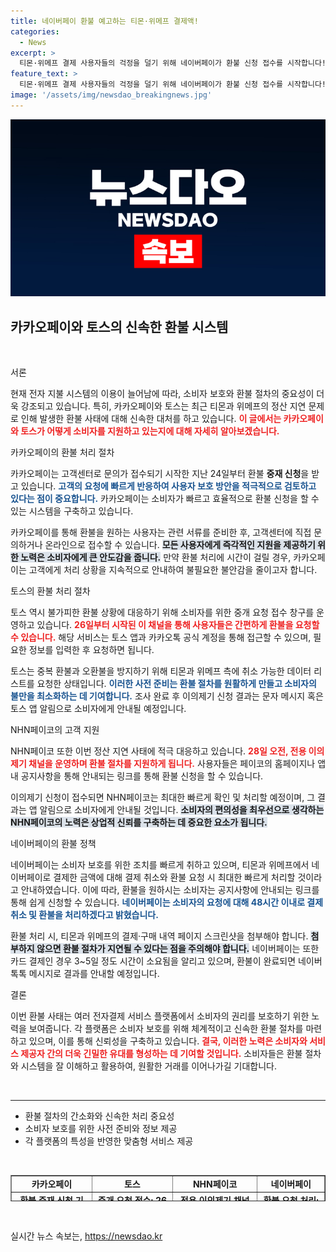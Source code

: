 ```yaml
---
title: 네이버페이 환불 예고하는 티몬·위메프 결제액!
categories:
  - News
excerpt: >
  티몬·위메프 결제 사용자들의 걱정을 덜기 위해 네이버페이가 환불 신청 접수를 시작합니다! 카카오페이 및 토스와 함께 사용자의 빠른 환불을 도와줄 예정이니, 환불 절차를 놓치지 마세요!
feature_text: >
  티몬·위메프 결제 사용자들의 걱정을 덜기 위해 네이버페이가 환불 신청 접수를 시작합니다! 카카오페이 및 토스와 함께 사용자의 빠른 환불을 도와줄 예정이니, 환불 절차를 놓치지 마세요!
image: '/assets/img/newsdao_breakingnews.jpg'
---
```


<p><img src="/assets/img/newsdao_breakingnews.jpg" alt="implanttips 속보" /></p>

<h2 data-ke-size="size26">카카오페이와 토스의 신속한 환불 시스템</h2>

<p data-ke-size="size16">&nbsp;</p>

<p>서론</p>

<p>현재 전자 지불 시스템의 이용이 늘어남에 따라, 소비자 보호와 환불 절차의 중요성이 더욱 강조되고 있습니다. 특히, 카카오페이와 토스는 최근 티몬과 위메프의 정산 지연 문제로 인해 발생한 환불 사태에 대해 신속한 대처를 하고 있습니다. <b><span style="color: #ee2323;">이 글에서는 카카오페이와 토스가 어떻게 소비자를 지원하고 있는지에 대해 자세히 알아보겠습니다.</span></b></p>

<p>카카오페이의 환불 처리 절차</p>

<p>카카오페이는 고객센터로 문의가 접수되기 시작한 지난 24일부터 환불 <b>중재 신청</b>을 받고 있습니다. <b><span style="color: #1a5490;">고객의 요청에 빠르게 반응하여 사용자 보호 방안을 적극적으로 검토하고 있다는 점이 중요합니다.</span></b> 카카오페이는 소비자가 빠르고 효율적으로 환불 신청을 할 수 있는 시스템을 구축하고 있습니다.</p>

<p>카카오페이를 통해 환불을 원하는 사용자는 관련 서류를 준비한 후, 고객센터에 직접 문의하거나 온라인으로 접수할 수 있습니다. <b><span style="background-color: #21538527;">모든 사용자에게 즉각적인 지원을 제공하기 위한 노력은 소비자에게 큰 안도감을 줍니다.</span></b> 만약 환불 처리에 시간이 걸릴 경우, 카카오페이는 고객에게 처리 상황을 지속적으로 안내하여 불필요한 불안감을 줄이고자 합니다.</p>

<p>토스의 환불 처리 절차</p>

<p>토스 역시 불가피한 환불 상황에 대응하기 위해 소비자를 위한 중개 요청 접수 창구를 운영하고 있습니다. <b><span style="color: #ee2323;">26일부터 시작된 이 채널을 통해 사용자들은 간편하게 환불을 요청할 수 있습니다.</span></b> 해당 서비스는 토스 앱과 카카오톡 공식 계정을 통해 접근할 수 있으며, 필요한 정보를 입력한 후 요청하면 됩니다.</p>

<p>토스는 중복 환불과 오환불을 방지하기 위해 티몬과 위메프 측에 취소 가능한 데이터 리스트를 요청한 상태입니다. <b><span style="color: #1a5490;">이러한 사전 준비는 환불 절차를 원활하게 만들고 소비자의 불만을 최소화하는 데 기여합니다.</span></b> 조사 완료 후 이의제기 신청 결과는 문자 메시지 혹은 토스 앱 알림으로 소비자에게 안내될 예정입니다.</p>

<p>NHN페이코의 고객 지원</p>

<p>NHN페이코 또한 이번 정산 지연 사태에 적극 대응하고 있습니다. <b><span style="color: #ee2323;">28일 오전, 전용 이의제기 채널을 운영하며 환불 절차를 지원하게 됩니다.</span></b> 사용자들은 페이코의 홈페이지나 앱 내 공지사항을 통해 안내되는 링크를 통해 환불 신청을 할 수 있습니다.</p>

<p>이의제기 신청이 접수되면 NHN페이코는 최대한 빠르게 확인 및 처리할 예정이며, 그 결과는 앱 알림으로 소비자에게 안내될 것입니다. <b><span style="background-color: #21538527;">소비자의 편의성을 최우선으로 생각하는 NHN페이코의 노력은 상업적 신뢰를 구축하는 데 중요한 요소가 됩니다.</span></b></p>

<p>네이버페이의 환불 정책</p>

<p>네이버페이는 소비자 보호를 위한 조치를 빠르게 취하고 있으며, 티몬과 위메프에서 네이버페이로 결제한 금액에 대해 결제 취소와 환불 요청 시 최대한 빠르게 처리할 것이라고 안내하였습니다. 이에 따라, 환불을 원하시는 소비자는 공지사항에 안내되는 링크를 통해 쉽게 신청할 수 있습니다. <b><span style="color: #1a5490;">네이버페이는 소비자의 요청에 대해 48시간 이내로 결제 취소 및 환불을 처리하겠다고 밝혔습니다.</span></b></p>

<p>환불 처리 시, 티몬과 위메프의 결제·구매 내역 페이지 스크린샷을 첨부해야 합니다. <b><span style="background-color: #21538527;">첨부하지 않으면 환불 절차가 지연될 수 있다는 점을 주의해야 합니다.</span></b> 네이버페이는 또한 카드 결제인 경우 3~5일 정도 시간이 소요됨을 알리고 있으며, 환불이 완료되면 네이버 톡톡 메시지로 결과를 안내할 예정입니다.</p>

<p>결론</p>

<p>이번 환불 사태는 여러 전자결제 서비스 플랫폼에서 소비자의 권리를 보호하기 위한 노력을 보여줍니다. 각 플랫폼은 소비자 보호를 위해 체계적이고 신속한 환불 절차를 마련하고 있으며, 이를 통해 신뢰성을 구축하고 있습니다. <b><span style="color: #ee2323;">결국, 이러한 노력은 소비자와 서비스 제공자 간의 더욱 긴밀한 유대를 형성하는 데 기여할 것입니다.</span></b> 소비자들은 환불 절차와 시스템을 잘 이해하고 활용하여, 원활한 거래를 이어나가길 기대합니다.</p>

<p data-ke-size="size16">&nbsp;</p>

<hr />

<ul>
    <li>환불 절차의 간소화와 신속한 처리 중요성</li>
    <li>소비자 보호를 위한 사전 준비와 정보 제공</li>
    <li>각 플랫폼의 특성을 반영한 맞춤형 서비스 제공</li>
</ul>

<p data-ke-size="size16">&nbsp;</p>

<table style="width: 100%; height: 42px;" border="1">
    <tbody>
        <tr>
            <td style="text-align: center; height: 17px;"><b>카카오페이</b></td>
            <td style="text-align: center; height: 17px;"><b>토스</b></td>
            <td style="text-align: center; height: 17px;"><b>NHN페이코</b></td>
            <td style="text-align: center; height: 17px;"><b>네이버페이</b></td>
        </tr>
        <tr>
            <td style="text-align: center; height: 17px;"><b>환불 중재 신청 기한: 24일부터 시작</b></td>
            <td style="text-align: center; height: 17px;"><b>중개 요청 접수: 26일부터 운영</b></td>
            <td style="text-align: center; height: 17px;"><b>전용 이의제기 채널 운영: 28일 오전</b></td>
            <td style="text-align: center; height: 17px;"><b>환불 요청 처리: 48시간 이내</b></td>
        </tr>
        <tr>
            <td style="text-align: center; height: 17px;"><b>소비자 문의에 적극 대응</b></td>
            <td style="text-align: center; height: 17px;"><b>적극적인 데이터 요청으로 중복 방지</b></td>
            <td style="text-align: center; height: 17px;"><b>환불 신청 결과 앱 알림</b></td>
            <td style="text-align: center; height: 17px;"><b>메시지로 환불 결과 통보</b></td>
        </tr>
    </tbody>
</table>

<p data-ke-size="size16">&nbsp;</p>
실시간 뉴스 속보는, <a href="https://newsdao.kr" rel="dofollow">https://newsdao.kr</a>


